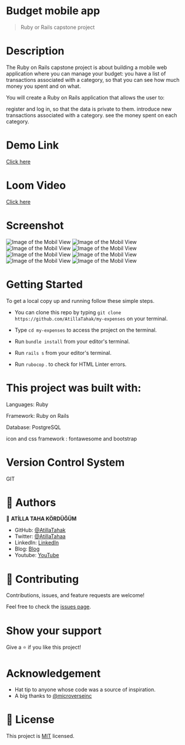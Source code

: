 # Budget mobile app

> Ruby or Rails capstone project
# Description
The Ruby on Rails capstone project is about building a mobile web application where you can manage your budget: you have a list of transactions associated with a category, so that you can see how much money you spent and on what.

You will create a Ruby on Rails application that allows the user to:

register and log in, so that the data is private to them.
introduce new transactions associated with a category.
see the money spent on each category.

# Demo Link
[Click here](https://myexpenses11.herokuapp.com)
# Loom Video
[Click here](https://www.loom.com/share/e621a6f3e14e4636ac38eba0790f8ec7)


# Screenshot

![Image of the Mobil View](Screenshot_1.png)
![Image of the Mobil View](Screenshot_2.png)
![Image of the Mobil View](Screenshot_3.png)
![Image of the Mobil View](Screenshot_4.png)
![Image of the Mobil View](Screenshot_5.png)
![Image of the Mobil View](Screenshot_6.png)
![Image of the Mobil View](Screenshot_7.png)
![Image of the Mobil View](Screenshot_8.png)



# Getting Started

To get a local copy up and running follow these simple steps.

- You can clone this repo by typing `git clone https://github.com/AtillaTahak/my-expenses` on your terminal.

- Type `cd my-expenses` to access the project on the terminal.
  
- Run `bundle install` from your editor's terminal.

- Run `rails s` from your editor's terminal.

- Run `rubocop` . to check for HTML Linter errors.



# This project was built with:

Languages: Ruby

Framework: Ruby on Rails

Database: PostgreSQL

icon and css framework : fontawesome  and bootstrap


# Version Control System

GIT


# 👤 Authors


👤 **ATİLLA TAHA KÖRDÜĞÜM**

- GitHub: [@AtillaTahak](https://github.com/AtillaTahak)
- Twitter: [@AtillaTahaa](https://twitter.com/AtillaTahaa)
- LinkedIn: [LinkedIn](https://www.linkedin.com/in/atilla-taha-kördüğüm-a93702186/)
- Blog: [Blog](atillataha.blogspot.com)
- Youtube: [YouTube](https://www.youtube.com/channel/UCmoD0x4Z9vdG2PCsI5p8FYg)


# 🤝 Contributing

Contributions, issues, and feature requests are welcome!

Feel free to check the [issues page](https://github.com/AtillaTahak/space-travelers/issues).

# Show your support

Give a ⭐️ if you like this project!

# Acknowledgement
- Hat tip to anyone whose code was a source of inspiration.
- A big thanks to [@microverseinc](https://github.com/microverseinc) 

# 📝 License

This project is [MIT](./MIT.md) licensed.
